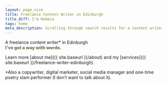 ```yaml
---
layout: page_nice
title: Freelance Content Writer in Edinburgh
title_diff: I'm Rebeca
tags: home
meta_description: Scrolling through search results for a content writer in Edinburgh? Rest your weary index finger. Head here for sparkling writing at a competitive rate.
---
```


A freelance content writer<span class = "asterisks">\*</span> in Edinburgh<br>
<span style = "color: #797D62; font-weight: 900;">I’ve got a way with words.</span>

Learn more [about me]({{ site.baseurl }}/about) and my [services]({{ site.baseurl }}/freelance-writer-edinburgh).

<span class="asterisksnote"><span class = "asterisks">*</span>Also a copywriter, digital marketer, social media manager and one-time poetry slam performer (I don’t want to talk about it).</span>
